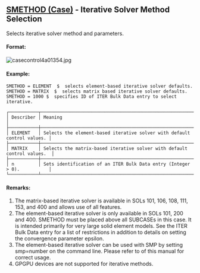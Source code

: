 ## [SMETHOD (Case)](https://nexus.hexagon.com/documentationcenter/bundle/MSC_Nastran_2022.4/page/Nastran_Combined_Book/qrg/casecontrol4a/TOC.SMETHOD.Case.xhtml) - Iterative Solver Method Selection

Selects iterative solver method and parameters.

#### Format:

![casecontrol4a01354.jpg](https://help-be.hexagonmi.com/bundle/MSC_Nastran_2022.4/page/Nastran_Combined_Book/qrg/casecontrol4a/../../../assets/casecontrol4a01354.jpg?_LANG=enus)  

#### Example:

```nastran
SMETHOD = ELEMENT  $  selects element-based iterative solver defaults.
SMETHOD = MATRIX  $  selects matrix based iterative solver defaults.
SMETHOD = 1000 $  specifies ID of ITER Bulk Data entry to select iterative.
```

```text
┌───────────┬─────────────────────────────────────────────────────────────────────────┐
│ Describer │ Meaning                                                                 │
├───────────┼─────────────────────────────────────────────────────────────────────────┤
│ ELEMENT   │ Selects the element-based iterative solver with default control values. │
├───────────┼─────────────────────────────────────────────────────────────────────────┤
│ MATRIX    │ Selects the matrix-based iterative solver with default control values.  │
├───────────┼─────────────────────────────────────────────────────────────────────────┤
│ n         │ Sets identification of an ITER Bulk Data entry (Integer > 0).           │
└───────────┴─────────────────────────────────────────────────────────────────────────┘
```

#### Remarks:

1. The matrix-based iterative solver is available in SOLs 101, 106, 108, 111, 153, and 400 and allows use of all features.
2. The element-based iterative solver is only available in SOLs 101, 200 and 400. SMETHOD must be placed above all SUBCASEs in this case. It is intended primarily for very large solid element models. See the ITER Bulk Data entry for a list of restrictions in addition to details on setting the convergence parameter epsilon.
3. The element-based iterative solver can be used with SMP by setting smp=number on the command line. Please refer to   of this manual for correct usage.
4. GPGPU devices are not supported for iterative methods.
